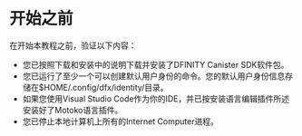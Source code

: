 # 开始之前

在开始本教程之前，验证以下内容：

* 您已按照下载和安装中的说明下载并安装了DFINITY Canister SDK软件包。
* 您已运行了至少一个可以创建默认用户身份的命令。您的默认用户身份信息存储在$HOME/.config/dfx/identity/目录。
* 如果您使用Visual Studio Code作为你的IDE，并已按安装语言编辑插件所述安装好了Motoko语言插件。
* 您已停止本地计算机上所有的Internet Computer进程。

